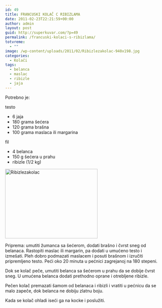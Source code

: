 ```yaml
---
id: 49
title: FRANCUSKI KOLAČ C RIBIZLAMA
date: 2011-02-23T22:21:59+00:00
author: admin
layout: post
guid: http://superkuvar.com/?p=49
permalink: /francuski-kolaci-s-ribizlama/
totvreme:
  - ""
image: /wp-content/uploads/2011/02/Ribizlezakolac-940x198.jpg
categories:
  - Kolači
tags:
  - belanca
  - maslac
  - ribizle
  - jaja
---
```

Potrebno je:

testo

  * 6 jaja
  * 180 grama šećera
  * 120 grama brašna
  * 100 grama maslaca ili margarina

fil

  * 4 belanca
  * 150 g šećera u prahu
  * ribizle (1/2 kg)

[<img class="alignnone size-medium wp-image-9282" src="//superkuvar.com/wp-content/uploads/2011/02/Ribizlezakolac-300x225.jpg" alt="Ribizlezakolac" width="300" height="225" />](//superkuvar.com/wp-content/uploads/2011/02/Ribizlezakolac.jpg)

Priprema: umutiti žumanca sa šećerom, dodati brašno i čvrst sneg od belanaca. Rastopiti maslac ili margarin, pa dodati u umućeno testo i izmešati. Pleh dobro podmazati maslacem i posuti brašnom i izručiti pripremljeno testo. Peći oko 20 minuta u pećnici zagrejanoj na 180 stepeni.

Dok se kolač peče, umutiti belanca sa šećerom u prahu da se dobije čvrst sneg. U umućena belanca dodati prethodno oprane i otrebljene ribizle.

Pečen kolač premazati šamom od belanaca i ribizli i vratiti u pećnicu da se malo zapeče, dok belanca ne dobiju zlatnu boju.

Kada se kolač ohladi iseći ga na kocke i poslužiti.

&nbsp;

&nbsp;

&nbsp;